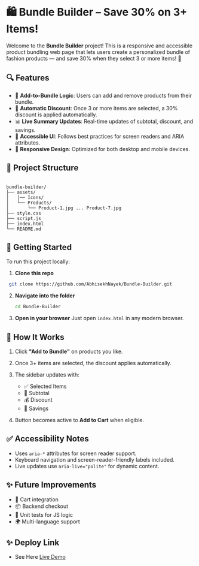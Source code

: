 # 🛍️ Bundle Builder – Save 30% on 3+ Items!

Welcome to the **Bundle Builder** project! This is a responsive and accessible product bundling web page that lets users create a personalized bundle of fashion products — and save 30% when they select 3 or more items! 🎉

## 🔍 Features

- 🎯 **Add-to-Bundle Logic**: Users can add and remove products from their bundle.
- 💸 **Automatic Discount**: Once 3 or more items are selected, a 30% discount is applied automatically.
- 📊 **Live Summary Updates**: Real-time updates of subtotal, discount, and savings.
- 🧠 **Accessible UI**: Follows best practices for screen readers and ARIA attributes.
- 📱 **Responsive Design**: Optimized for both desktop and mobile devices.

## 📂 Project Structure

```

bundle-builder/
├── assets/
│   │── Icons/
│   └── Products/
│       └── Product-1.jpg ... Product-7.jpg
├── style.css
├── script.js
├── index.html
└── README.md

````

## 🚀 Getting Started

To run this project locally:

1. **Clone this repo**  
  ```bash
   git clone https://github.com/AbhisekhNayek/Bundle-Builder.git
  ```

2. **Navigate into the folder**

   ```bash
   cd Bundle-Builder
   ```

3. **Open in your browser**
   Just open `index.html` in any modern browser.

## 🧩 How It Works

1. Click **"Add to Bundle"** on products you like.
2. Once 3+ items are selected, the discount applies automatically.
3. The sidebar updates with:

   * ✅ Selected Items
   * 🧾 Subtotal
   * 💰 Discount
   * 🎉 Savings
4. Button becomes active to **Add to Cart** when eligible.

## ✅ Accessibility Notes

* Uses `aria-*` attributes for screen reader support.
* Keyboard navigation and screen-reader-friendly labels included.
* Live updates use `aria-live="polite"` for dynamic content.

## ✨ Future Improvements

* 🛒 Cart integration
* 📦 Backend checkout
* 🧪 Unit tests for JS logic
* 🌍 Multi-language support

## ✨ Deploy Link

- See Here [Live Demo](https://bundle-builder.onrender.com/)
